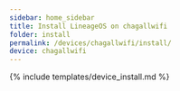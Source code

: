 ```yaml
---
sidebar: home_sidebar
title: Install LineageOS on chagallwifi
folder: install
permalink: /devices/chagallwifi/install/
device: chagallwifi
---
```

{% include templates/device_install.md %}
